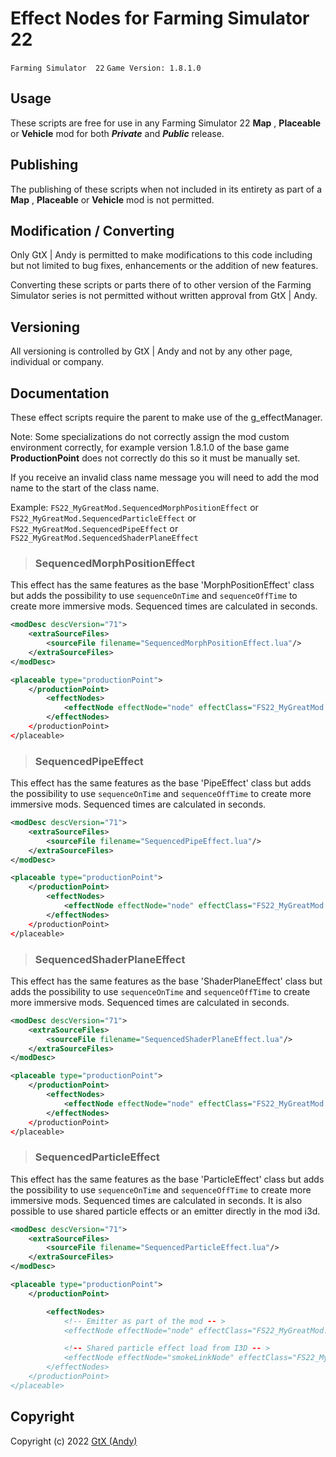 # Effect Nodes for Farming Simulator 22

 `Farming Simulator  22`   `Game Version: 1.8.1.0`

## Usage
These scripts are free for use in any Farming Simulator 22 **Map** , **Placeable** or **Vehicle** mod for both ***Private*** and ***Public*** release.

## Publishing
The publishing of these scripts when not included in its entirety as part of a **Map** , **Placeable** or **Vehicle** mod is not permitted.

## Modification / Converting
Only GtX | Andy is permitted to make modifications to this code including but not limited to bug fixes, enhancements or the addition of new features.

Converting these scripts or parts there of to other version of the Farming Simulator series is not permitted without written approval from GtX | Andy.

## Versioning
All versioning is controlled by GtX | Andy and not by any other page, individual or company.

## Documentation
These effect scripts require the parent to make use of the g_effectManager.

Note: Some specializations do not correctly assign the mod custom environment correctly, for example version 1.8.1.0 of the base game **ProductionPoint** does not correctly do this so it must be manually set.

If you receive an invalid class name message you will need to add the mod name to the start of the class name.

Example: `FS22_MyGreatMod.SequencedMorphPositionEffect` or `FS22_MyGreatMod.SequencedParticleEffect` or `FS22_MyGreatMod.SequencedPipeEffect` or `FS22_MyGreatMod.SequencedShaderPlaneEffect`

>### SequencedMorphPositionEffect

This effect has the same features as the base 'MorphPositionEffect' class but adds the possibility to use `sequenceOnTime` and `sequenceOffTime` to create more immersive mods. Sequenced times are calculated in seconds.

```xml
<modDesc descVersion="71">
    <extraSourceFiles>
        <sourceFile filename="SequencedMorphPositionEffect.lua"/>
    </extraSourceFiles>
</modDesc>

<placeable type="productionPoint">
    </productionPoint>
        <effectNodes>
            <effectNode effectNode="node" effectClass="FS22_MyGreatMod.SequencedMorphPositionEffect" dynamicFillType="false" defaultFillType="WHEAT" materialType="belt" delay="0" fadeTime="3" speed="0.9" scrollLength="5" scrollSpeed="0.8" sequenceOnTime="7" sequenceOffTime="9"/>
        </effectNodes>
    </productionPoint>
</placeable>
```

>### SequencedPipeEffect

This effect has the same features as the base 'PipeEffect' class but adds the possibility to use `sequenceOnTime` and `sequenceOffTime` to create more immersive mods. Sequenced times are calculated in seconds.

```xml
<modDesc descVersion="71">
    <extraSourceFiles>
        <sourceFile filename="SequencedPipeEffect.lua"/>
    </extraSourceFiles>
</modDesc>

<placeable type="productionPoint">
    </productionPoint>
        <effectNodes>
            <effectNode effectNode="node" effectClass="FS22_MyGreatMod.SequencedPipeEffect" materialType="UNLOADING" startDelay="3.5" sequenceOnTime="9.5" sequenceOffTime="6.5" />
        </effectNodes>
    </productionPoint>
</placeable>
```

>### SequencedShaderPlaneEffect

This effect has the same features as the base 'ShaderPlaneEffect' class but adds the possibility to use `sequenceOnTime` and `sequenceOffTime` to create more immersive mods. Sequenced times are calculated in seconds.

```xml
<modDesc descVersion="71">
    <extraSourceFiles>
        <sourceFile filename="SequencedShaderPlaneEffect.lua"/>
    </extraSourceFiles>
</modDesc>

<placeable type="productionPoint">
    </productionPoint>
        <effectNodes>
            <effectNode effectNode="node" effectClass="FS22_MyGreatMod.SequencedShaderPlaneEffect" materialType="unloadingSmoke" fadeTime="0.5" startDelay="3.5" sequenceOnTime="9.5" sequenceOffTime="6.5"/>
        </effectNodes>
    </productionPoint>
</placeable>
```

>### SequencedParticleEffect

This effect has the same features as the base 'ParticleEffect' class but adds the possibility to use `sequenceOnTime` and `sequenceOffTime` to create more immersive mods. Sequenced times are calculated in seconds.
It is also possible to use shared particle effects or an emitter directly in the mod i3d.


```xml
<modDesc descVersion="71">
    <extraSourceFiles>
        <sourceFile filename="SequencedParticleEffect.lua"/>
    </extraSourceFiles>
</modDesc>

<placeable type="productionPoint">
    </productionPoint>

        <effectNodes>
            <!-- Emitter as part of the mod -- >
            <effectNode effectNode="node" effectClass="FS22_MyGreatMod.SequencedParticleEffect" dynamicFillType="false" defaultFillType="WHEAT" materialType="unloadingParticle" delay="3" sequenceOnTime="7" sequenceOffTime="9"/>

            <!-- Shared particle effect load from I3D -- >
            <effectNode effectNode="smokeLinkNode" effectClass="FS22_MyGreatMod.SequencedParticleEffect" file="$data/effects/smoke/industrial/smokeParticles.i3d" startTime="3"/>
        </effectNodes>
    </productionPoint>
</placeable>
```

## Copyright
Copyright (c) 2022 [GtX (Andy)](https://github.com/GtX-Andy)